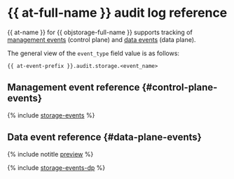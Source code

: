 # {{ at-full-name }} audit log reference

{{ at-name }} for {{ objstorage-full-name }} supports tracking of [management events](../audit-trails/concepts/format.md) (control plane) and [data events](../audit-trails/concepts/format-data-plane.md) (data plane).

The general view of the `event_type` field value is as follows:

```text
{{ at-event-prefix }}.audit.storage.<event_name>
```

## Management event reference {#control-plane-events}

{% include [storage-events](../_includes/audit-trails/events/storage-events.md) %}

## Data event reference {#data-plane-events}

{% include notitle [preview](../_includes/note-preview-by-request.md) %}

{% include [storage-events-dp](../_includes/audit-trails/events/storage-events-dp.md) %}
